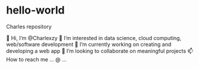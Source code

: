 # hello-world
Charles repository

👋 Hi, I’m @Charlexzy
👀 I’m interested in data science, cloud computing, web/software development
🌱 I’m currently working on creating and developing a web app
💞️ I’m looking to collaborate on meaningful projects
📫 How to reach me ... @ ...
